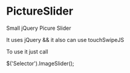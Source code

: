 # PictureSlider
Small jQuery Picure Slider

It uses jQuery && it also can use touchSwipeJS 

To use it just call

$('Selector').ImageSlider();

